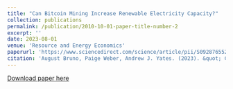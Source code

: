 ```yaml
---
title: "Can Bitcoin Mining Increase Renewable Electricity Capacity?"
collection: publications
permalink: /publication/2010-10-01-paper-title-number-2
excerpt: ''
date: 2023-08-01
venue: 'Resource and Energy Economics'
paperurl: 'https://www.sciencedirect.com/science/article/pii/S0928765523000313?via%3Dihub'
citation: 'August Bruno, Paige Weber, Andrew J. Yates. (2023). &quot; Can Bitcoin Mining Increase Renewable Electricity Capacity?;.&quot; <i>Resource and Energy Economics</i>.'
---
```



[Download paper here](https://www.sciencedirect.com/science/article/pii/S0928765523000313?via%3Dihub)


